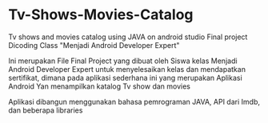 # Tv-Shows-Movies-Catalog
Tv shows and movies catalog using JAVA on android studio
Final project Dicoding Class "Menjadi Android Developer Expert"

Ini merupakan File Final Project yang dibuat oleh Siswa kelas Menjadi Android Developer Expert untuk menyelesaikan kelas dan mendapatkan sertifikat, dimana pada aplikasi sederhana ini yang merupakan Aplikasi Android Yan menampilkan katalog Tv show  dan movies

Aplikasi dibangun menggunakan bahasa pemrograman JAVA, API dari Imdb, dan beberapa libraries
